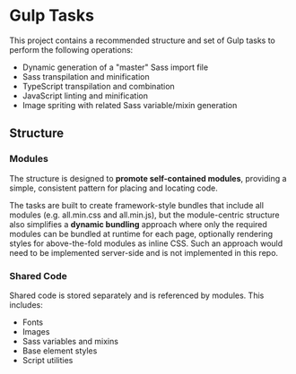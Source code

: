 # Gulp Tasks

This project contains a recommended structure and set of Gulp tasks to perform the following operations:

* Dynamic generation of a "master" Sass import file
* Sass transpilation and minification
* TypeScript transpilation and combination
* JavaScript linting and minification
* Image spriting with related Sass variable/mixin generation

## Structure

### Modules

The structure is designed to **promote self-contained modules**, providing a simple, consistent pattern for placing and locating code.

The tasks are built to create framework-style bundles that include all modules (e.g. all.min.css and all.min.js), but the module-centric structure also simplifies a **dynamic bundling** approach where only the required modules can be bundled at runtime for each page, optionally rendering styles for above-the-fold modules as inline CSS.  Such an approach would need to be implemented server-side and is not implemented in this repo.  

### Shared Code

Shared code is stored separately and is referenced by modules.  This includes:

* Fonts
* Images
* Sass variables and mixins
* Base element styles
* Script utilities